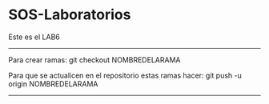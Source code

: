 # SOS-Laboratorios

Este es el LAB6



-----------------------------------------------------------

Para crear ramas: 
git checkout NOMBREDELARAMA

Para que se actualicen en el repositorio estas ramas hacer:
git push -u origin NOMBREDELARAMA


-----------------------------------------------------------